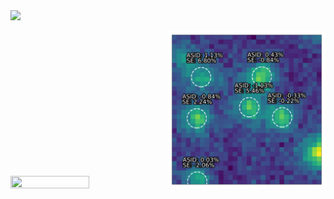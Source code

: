 
<img src="https://see.fontimg.com/api/renderfont4/KpAp/eyJyIjoiZnMiLCJoIjozNywidyI6MTAwMCwiZnMiOjM3LCJmZ2MiOiIjM0JFQkVGIiwiYmdjIjoiI0ZGRkZGRiIsInQiOjF9/QXV0b1NvdXJjZUlELUZlYXR1cmVFeHRyYWN0b3I/kg-second-chances-sketch.png">

<!--
[![DOI](https://zenodo.org/badge/440851447.svg)](https://zenodo.org/badge/latestdoi/440851447) 
<a href="https://ascl.net/2203.014"><img src="https://img.shields.io/badge/ascl-2203.014-blue.svg?colorB=262255" alt="ascl:2203.014" /></a>
-->

<img src="https://github.com/FiorenSt/AutoSourceID-FeatureExtractor/blob/main/Plots/Crowded_image_1_page-0001.jpg" width=50% height=50%><img src="https://github.com/FiorenSt/AutoSourceID-FeatureExtractor/blob/main/Plots/Crowded_image_2_page-0001.jpg" width=50% height=50%> 


<!--
![GitHub stars](https://img.shields.io/github/stars/FiorenSt/AutoSourceID-Light?style=social)
![GitHub forks](https://img.shields.io/github/forks/FiorenSt/AutoSourceID-Light?style=social)
![GitHub watchers](https://img.shields.io/github/watchers/FiorenSt/AutoSourceID-Light?style=social)
![GitHub followers](https://img.shields.io/github/followers/FiorenSt?style=social)
-->
